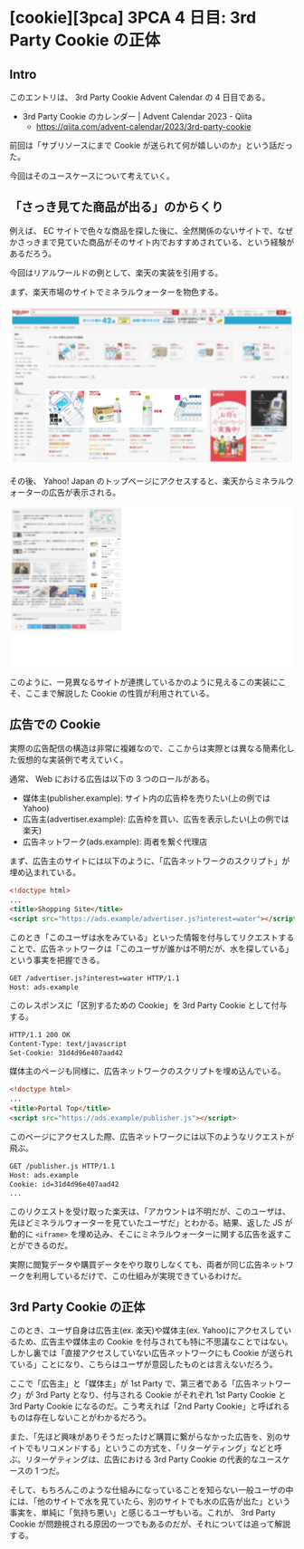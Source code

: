 # [cookie][3pca] 3PCA 4 日目: 3rd Party Cookie の正体

## Intro

このエントリは、 3rd Party Cookie Advent Calendar の 4 日目である。

- 3rd Party Cookie のカレンダー | Advent Calendar 2023 - Qiita
  - https://qiita.com/advent-calendar/2023/3rd-party-cookie

前回は「サブリソースにまで Cookie が送られて何が嬉しいのか」という話だった。

今回はそのユースケースについて考えていく。


## 「さっき見てた商品が出る」のからくり

例えば、 EC サイトで色々な商品を探した後に、全然関係のないサイトで、なぜかさっきまで見ていた商品がそのサイト内でおすすめされている、という経験があるだろう。

今回はリアルワールドの例として、楽天の実装を引用する。

まず、楽天市場のサイトでミネラルウォーターを物色する。

![楽天市場のサイトでミネラルウォーターを物色している様子](rakuten.jpeg#5120x2880)

その後、 Yahoo! Japan のトップページにアクセスすると、楽天からミネラルウォーターの広告が表示される。

![Yahoo! Japan のトップページの右端に楽天市場の広告が表示され水がおすすめされている](yahoo.jpeg#5120x2880)

このように、一見異なるサイトが連携しているかのように見えるこの実装にこそ、ここまで解説した Cookie の性質が利用されている。


## 広告での Cookie

実際の広告配信の構造は非常に複雑なので、ここからは実際とは異なる簡素化した仮想的な実装例で考えていく。

通常、 Web における広告は以下の 3 つのロールがある。

- 媒体主(publisher.example): サイト内の広告枠を売りたい(上の例では Yahoo)
- 広告主(advertiser.example): 広告枠を買い、広告を表示したい(上の例では楽天)
- 広告ネットワーク(ads.example): 両者を繋ぐ代理店

まず、広告主のサイトには以下のように、「広告ネットワークのスクリプト」が埋め込まれている。

```html
<!doctype html>
...
<title>Shopping Site</title>
<script src="https://ads.example/advertiser.js?interest=water"></script>
```

このとき「このユーザは水をみている」といった情報を付与してリクエストすることで、広告ネットワークは「このユーザが誰かは不明だが、水を探している」という事実を把握できる。

```http
GET /advertiser.js?interest=water HTTP/1.1
Host: ads.example
```

このレスポンスに「区別するための Cookie」を 3rd Party Cookie として付与する。

```http
HTTP/1.1 200 OK
Content-Type: text/javascript
Set-Cookie: 31d4d96e407aad42
```

媒体主のページも同様に、広告ネットワークのスクリプトを埋め込んでいる。

```html
<!doctype html>
...
<title>Portal Top</title>
<script src="https://ads.example/publisher.js"></script>
```

このページにアクセスした際、広告ネットワークには以下のようなリクエストが飛ぶ。

```http
GET /publisher.js HTTP/1.1
Host: ads.example
Cookie: id=31d4d96e407aad42
...
```

このリクエストを受け取った楽天は、「アカウントは不明だが、このユーザは、先ほどミネラルウォーターを見ていたユーザだ」とわかる。結果、返した JS が動的に `<iframe>` を埋め込み、そこにミネラルウォーターに関する広告を返すことができるのだ。

実際に閲覧データや購買データをやり取りしなくても、両者が同じ広告ネットワークを利用しているだけで、この仕組みが実現できているわけだ。


## 3rd Party Cookie の正体

このとき、ユーザ自身は広告主(ex. 楽天)や媒体主(ex. Yahoo)にアクセスしているため、広告主や媒体主の Cookie を付与されても特に不思議なことではない。しかし裏では「直接アクセスしていない広告ネットワークにも Cookie が送られている」ことになり、こちらはユーザが意図したものとは言えないだろう。

ここで「広告主」と「媒体主」が 1st Party で、第三者である「広告ネットワーク」が 3rd Party となり、付与される Cookie がそれぞれ 1st Party Cookie と 3rd Party Cookie になるのだ。こう考えれば「2nd Party Cookie」と呼ばれるものは存在しないことがわかるだろう。

また、「先ほど興味がありそうだったけど購買に繋がらなかった広告を、別のサイトでもリコメンドする」というこの方式を、「リターゲティング」などと呼ぶ。リターゲティングは、広告における 3rd Party Cookie の代表的なユースケースの 1 つだ。

そして、もちろんこのような仕組みになっていることを知らない一般ユーザの中には、「他のサイトで水を見ていたら、別のサイトでも水の広告が出た」という事実を、単純に「気持ち悪い」と感じるユーザもいる。これが、 3rd Party Cookie が問題視される原因の一つでもあるのだが、それについては追って解説する。